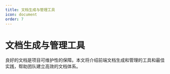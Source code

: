 ```yaml
---
title: 文档生成与管理工具
icon: document
order: 7
---
```


# 文档生成与管理工具

良好的文档是项目可维护性的保障。本文将介绍前端文档生成和管理的工具和最佳实践，帮助团队建立高效的文档体系。
